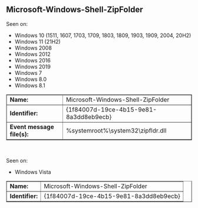 ## Microsoft-Windows-Shell-ZipFolder

Seen on:
* Windows 10 (1511, 1607, 1703, 1709, 1803, 1809, 1903, 1909, 2004, 20H2)
* Windows 11 (21H2)
* Windows 2008
* Windows 2012
* Windows 2016
* Windows 2019
* Windows 7
* Windows 8.0
* Windows 8.1

<table border="1" class="docutils">
  <tbody>
    <tr>
      <td><b>Name:</b></td>
      <td>Microsoft-Windows-Shell-ZipFolder</td>
    </tr>
    <tr>
      <td><b>Identifier:</b></td>
      <td>{1f84007d-19ce-4b15-9e81-8a3dd8eb9ecb}</td>
    </tr>
    <tr>
      <td><b>Event message file(s):</b></td>
      <td>%systemroot%\system32\zipfldr.dll</td>
    </tr>
  </tbody>
</table>

&nbsp;

Seen on:
* Windows Vista

<table border="1" class="docutils">
  <tbody>
    <tr>
      <td><b>Name:</b></td>
      <td>Microsoft-Windows-Shell-ZipFolder</td>
    </tr>
    <tr>
      <td><b>Identifier:</b></td>
      <td>{1f84007d-19ce-4b15-9e81-8a3dd8eb9ecb}</td>
    </tr>
  </tbody>
</table>

&nbsp;

